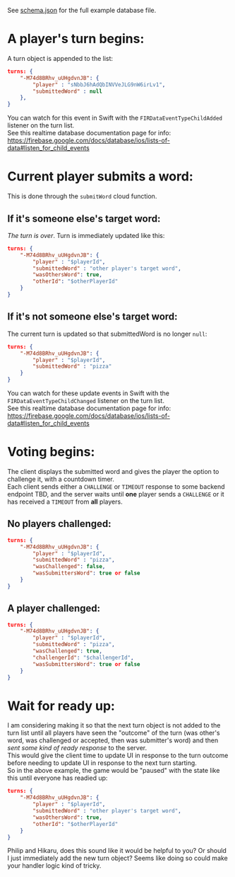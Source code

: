 See [schema.json](./schema.json) for the full example database file.

# A player's turn begins:
A turn object is appended to the list:
```json
turns: {
    "-M74d8BRhv_uUHgdvnJB": {
        "player" : "sNbbJ6hAdQbINVVeJLG9nW6irLv1",
        "submittedWord" : null
    },
}
```
You can watch for this event in Swift with the `FIRDataEventTypeChildAdded` listener on the turn list.  
See this realtime database documentation page for info: https://firebase.google.com/docs/database/ios/lists-of-data#listen_for_child_events

# Current player submits a word:
This is done through the `submitWord` cloud function.
## If it's someone else's target word:
*The turn is over*. Turn is immediately updated like this:
```json
turns: {
    "-M74d8BRhv_uUHgdvnJB": {
        "player" : "$playerId",
        "submittedWord" : "other player's target word",
        "wasOthersWord": true,
        "otherId": "$otherPlayerId"
    }
}
```


## If it's not someone else's target word:
The current turn is updated so that submittedWord is no longer `null`:
```json
turns: {
    "-M74d8BRhv_uUHgdvnJB": {
        "player" : "$playerId",
        "submittedWord" : "pizza"
    }
}
```
You can watch for these update events in Swift with the `FIRDataEventTypeChildChanged` listener on the turn list.  
See this realtime database documentation page for info: https://firebase.google.com/docs/database/ios/lists-of-data#listen_for_child_events

# Voting begins:
The client displays the submitted word and gives the player the option to challenge it, with a countdown timer.  
Each client sends either a `CHALLENGE` or `TIMEOUT` response to some backend endpoint TBD, and the server waits until **one** player sends a `CHALLENGE` or it has received a `TIMEOUT` from **all** players.

## No players challenged:
```json
turns: {
    "-M74d8BRhv_uUHgdvnJB": {
        "player" : "$playerId",
        "submittedWord" : "pizza",
        "wasChallenged": false,
        "wasSubmittersWord": true or false
    }
}
```
## A player challenged:
```json
turns: {
    "-M74d8BRhv_uUHgdvnJB": {
        "player" : "$playerId",
        "submittedWord" : "pizza",
        "wasChallenged": true,
        "challengerId": "$challengerId",
        "wasSubmittersWord": true or false
    }
}
```
# Wait for ready up:

I am considering making it so that the next turn object is not added to the turn list until all players have seen the "outcome" of the turn (was other's word, was challenged or accepted, then was submitter's word) and then *sent some kind of ready response* to the server.  
This would give the client time to update UI in response to the turn outcome before needing to update UI in response to the next turn starting.  
So in the above example, the game would be "paused" with the state like this until everyone has readied up:
```json
turns: {
    "-M74d8BRhv_uUHgdvnJB": {
        "player" : "$playerId",
        "submittedWord" : "other player's target word",
        "wasOthersWord": true,
        "otherId": "$otherPlayerId"
    }
}
```
Philip and Hikaru, does this sound like it would be helpful to you? Or should I just immediately add the new turn object? Seems like doing so could make your handler logic kind of tricky.